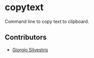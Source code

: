# copytext

Command line to copy text to clipboard.

## Contributors

* [Giorgio Silvestris](https://github.com/giosil)
